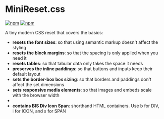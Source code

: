 
# MiniReset.css

[![npm](https://img.shields.io/npm/v/minireset.css.svg)](https://www.npmjs.com/package/minireset.css)
[![npm](https://img.shields.io/npm/dm/minireset.css.svg)](https://www.npmjs.com/package/minireset.css)

A tiny modern CSS reset that covers the basics:

* **resets the font sizes**: so that using semantic markup doesn't affect the styling
* **resets the block margins**: so that the spacing is only applied when you need it
* **resets tables**: so that tabular data only takes the space it needs
* **preserves the inline paddings**: so that buttons and inputs keep their default layout
* **sets the border-box box sizing**: so that borders and paddings don't affect the set dimensions
* **sets responsive media elements**: so that images and embeds scale with the browser width
*
* **contains BIS Div Icon Span**: shorthand HTML containers. Use b for DIV, i for ICON, and s for SPAN
